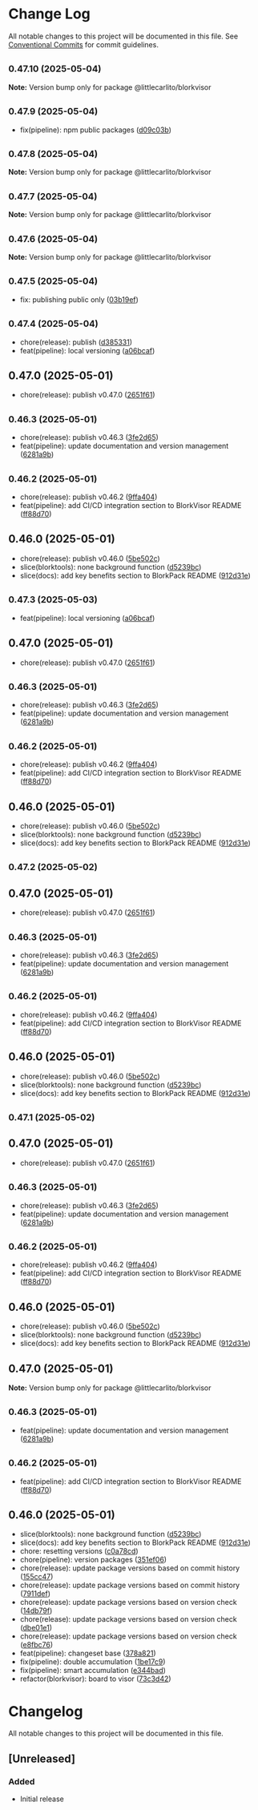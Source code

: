 # Change Log

All notable changes to this project will be documented in this file.
See [Conventional Commits](https://conventionalcommits.org) for commit guidelines.

## <small>0.47.10 (2025-05-04)</small>

**Note:** Version bump only for package @littlecarlito/blorkvisor

## <small>0.47.9 (2025-05-04)</small>

- fix(pipeline): npm public packages ([d09c03b](https://github.com/littlecarlito/threejs_site/commit/d09c03b))

## <small>0.47.8 (2025-05-04)</small>

**Note:** Version bump only for package @littlecarlito/blorkvisor

## <small>0.47.7 (2025-05-04)</small>

**Note:** Version bump only for package @littlecarlito/blorkvisor

## <small>0.47.6 (2025-05-04)</small>

**Note:** Version bump only for package @littlecarlito/blorkvisor

## <small>0.47.5 (2025-05-04)</small>

- fix: publishing public only ([03b19ef](https://github.com/littlecarlito/threejs_site/commit/03b19ef))

## <small>0.47.4 (2025-05-04)</small>

- chore(release): publish ([d385331](https://github.com/littlecarlito/threejs_site/commit/d385331))
- feat(pipeline): local versioning ([a06bcaf](https://github.com/littlecarlito/threejs_site/commit/a06bcaf))

## 0.47.0 (2025-05-01)

- chore(release): publish v0.47.0 ([2651f61](https://github.com/littlecarlito/threejs_site/commit/2651f61))

## <small>0.46.3 (2025-05-01)</small>

- chore(release): publish v0.46.3 ([3fe2d65](https://github.com/littlecarlito/threejs_site/commit/3fe2d65))
- feat(pipeline): update documentation and version management ([6281a9b](https://github.com/littlecarlito/threejs_site/commit/6281a9b))

## <small>0.46.2 (2025-05-01)</small>

- chore(release): publish v0.46.2 ([9ffa404](https://github.com/littlecarlito/threejs_site/commit/9ffa404))
- feat(pipeline): add CI/CD integration section to BlorkVisor README ([ff88d70](https://github.com/littlecarlito/threejs_site/commit/ff88d70))

## 0.46.0 (2025-05-01)

- chore(release): publish v0.46.0 ([5be502c](https://github.com/littlecarlito/threejs_site/commit/5be502c))
- slice(blorktools): none background function ([d5239bc](https://github.com/littlecarlito/threejs_site/commit/d5239bc))
- slice(docs): add key benefits section to BlorkPack README ([912d31e](https://github.com/littlecarlito/threejs_site/commit/912d31e))

## <small>0.47.3 (2025-05-03)</small>

- feat(pipeline): local versioning ([a06bcaf](https://github.com/littlecarlito/threejs_site/commit/a06bcaf))

## 0.47.0 (2025-05-01)

- chore(release): publish v0.47.0 ([2651f61](https://github.com/littlecarlito/threejs_site/commit/2651f61))

## <small>0.46.3 (2025-05-01)</small>

- chore(release): publish v0.46.3 ([3fe2d65](https://github.com/littlecarlito/threejs_site/commit/3fe2d65))
- feat(pipeline): update documentation and version management ([6281a9b](https://github.com/littlecarlito/threejs_site/commit/6281a9b))

## <small>0.46.2 (2025-05-01)</small>

- chore(release): publish v0.46.2 ([9ffa404](https://github.com/littlecarlito/threejs_site/commit/9ffa404))
- feat(pipeline): add CI/CD integration section to BlorkVisor README ([ff88d70](https://github.com/littlecarlito/threejs_site/commit/ff88d70))

## 0.46.0 (2025-05-01)

- chore(release): publish v0.46.0 ([5be502c](https://github.com/littlecarlito/threejs_site/commit/5be502c))
- slice(blorktools): none background function ([d5239bc](https://github.com/littlecarlito/threejs_site/commit/d5239bc))
- slice(docs): add key benefits section to BlorkPack README ([912d31e](https://github.com/littlecarlito/threejs_site/commit/912d31e))

## <small>0.47.2 (2025-05-02)</small>

## 0.47.0 (2025-05-01)

- chore(release): publish v0.47.0 ([2651f61](https://github.com/littlecarlito/threejs_site/commit/2651f61))

## <small>0.46.3 (2025-05-01)</small>

- chore(release): publish v0.46.3 ([3fe2d65](https://github.com/littlecarlito/threejs_site/commit/3fe2d65))
- feat(pipeline): update documentation and version management ([6281a9b](https://github.com/littlecarlito/threejs_site/commit/6281a9b))

## <small>0.46.2 (2025-05-01)</small>

- chore(release): publish v0.46.2 ([9ffa404](https://github.com/littlecarlito/threejs_site/commit/9ffa404))
- feat(pipeline): add CI/CD integration section to BlorkVisor README ([ff88d70](https://github.com/littlecarlito/threejs_site/commit/ff88d70))

## 0.46.0 (2025-05-01)

- chore(release): publish v0.46.0 ([5be502c](https://github.com/littlecarlito/threejs_site/commit/5be502c))
- slice(blorktools): none background function ([d5239bc](https://github.com/littlecarlito/threejs_site/commit/d5239bc))
- slice(docs): add key benefits section to BlorkPack README ([912d31e](https://github.com/littlecarlito/threejs_site/commit/912d31e))

## <small>0.47.1 (2025-05-02)</small>

## 0.47.0 (2025-05-01)

- chore(release): publish v0.47.0 ([2651f61](https://github.com/littlecarlito/threejs_site/commit/2651f61))

## <small>0.46.3 (2025-05-01)</small>

- chore(release): publish v0.46.3 ([3fe2d65](https://github.com/littlecarlito/threejs_site/commit/3fe2d65))
- feat(pipeline): update documentation and version management ([6281a9b](https://github.com/littlecarlito/threejs_site/commit/6281a9b))

## <small>0.46.2 (2025-05-01)</small>

- chore(release): publish v0.46.2 ([9ffa404](https://github.com/littlecarlito/threejs_site/commit/9ffa404))
- feat(pipeline): add CI/CD integration section to BlorkVisor README ([ff88d70](https://github.com/littlecarlito/threejs_site/commit/ff88d70))

## 0.46.0 (2025-05-01)

- chore(release): publish v0.46.0 ([5be502c](https://github.com/littlecarlito/threejs_site/commit/5be502c))
- slice(blorktools): none background function ([d5239bc](https://github.com/littlecarlito/threejs_site/commit/d5239bc))
- slice(docs): add key benefits section to BlorkPack README ([912d31e](https://github.com/littlecarlito/threejs_site/commit/912d31e))

## 0.47.0 (2025-05-01)

**Note:** Version bump only for package @littlecarlito/blorkvisor

## <small>0.46.3 (2025-05-01)</small>

- feat(pipeline): update documentation and version management ([6281a9b](https://github.com/littlecarlito/threejs_site/commit/6281a9b))

## <small>0.46.2 (2025-05-01)</small>

- feat(pipeline): add CI/CD integration section to BlorkVisor README ([ff88d70](https://github.com/littlecarlito/threejs_site/commit/ff88d70))

## 0.46.0 (2025-05-01)

- slice(blorktools): none background function ([d5239bc](https://github.com/littlecarlito/threejs_site/commit/d5239bc))
- slice(docs): add key benefits section to BlorkPack README ([912d31e](https://github.com/littlecarlito/threejs_site/commit/912d31e))
- chore: resetting versions ([c0a78cd](https://github.com/littlecarlito/threejs_site/commit/c0a78cd))
- chore(pipeline): version packages ([351ef06](https://github.com/littlecarlito/threejs_site/commit/351ef06))
- chore(release): update package versions based on commit history ([155cc47](https://github.com/littlecarlito/threejs_site/commit/155cc47))
- chore(release): update package versions based on commit history ([7911def](https://github.com/littlecarlito/threejs_site/commit/7911def))
- chore(release): update package versions based on version check ([14db79f](https://github.com/littlecarlito/threejs_site/commit/14db79f))
- chore(release): update package versions based on version check ([dbe01e1](https://github.com/littlecarlito/threejs_site/commit/dbe01e1))
- chore(release): update package versions based on version check ([e8fbc76](https://github.com/littlecarlito/threejs_site/commit/e8fbc76))
- feat(pipeline): changeset base ([378a821](https://github.com/littlecarlito/threejs_site/commit/378a821))
- fix(pipeline): double accumulation ([1be17c9](https://github.com/littlecarlito/threejs_site/commit/1be17c9))
- fix(pipeline): smart accumulation ([e344bad](https://github.com/littlecarlito/threejs_site/commit/e344bad))
- refactor(blorkvisor): board to visor ([73c3d42](https://github.com/littlecarlito/threejs_site/commit/73c3d42))

# Changelog

All notable changes to this project will be documented in this file.

## [Unreleased]

### Added

- Initial release
